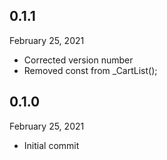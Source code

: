 
## 0.1.1
 February 25, 2021
- Corrected version number
- Removed const from _CartList();

## 0.1.0
 February 25, 2021
- Initial commit

